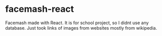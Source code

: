 # facemash-react
 Facemash made with React. It is for school project, so I didnt use any database. Just took links of images from websites mostly from wikipedia.
